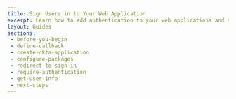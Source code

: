```yaml
---
title: Sign Users in to Your Web Application
excerpt: Learn how to add authentication to your web applications and sign users in using Okta's APIs and libraries.
layout: Guides
sections: 
 - before-you-begin
 - define-callback
 - create-okta-application
 - configure-packages
 - redirect-to-sign-in
 - require-authentication
 - get-user-info
 - next-steps
---
```

